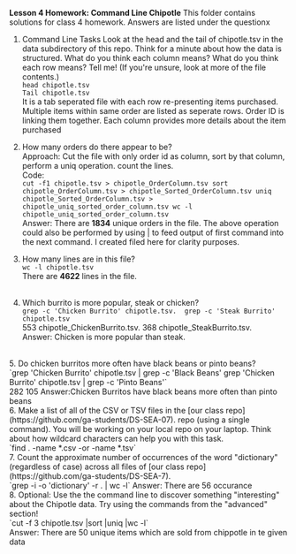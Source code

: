 
**Lesson 4 Homework: Command Line Chipotle**
This folder contains solutions for class 4 homework. Answers are listed under the questionx
1. Command Line Tasks
    Look at the head and the tail of chipotle.tsv in the data subdirectory of this repo. Think for a minute about how the data is structured. What do you think each column means? What do you think each row means? Tell me! (If you're unsure, look at more of the file contents.)
    <br>
    `head chipotle.tsv`
    <br>
    `Tail chipotle.tsv`
    <br>
    It is a tab seperated file with each row re-presenting items purchased. Multiple items within same order are listed as seperate rows. Order ID is linking them together. Each column provides more details about the item purchased
    </br>
    
2. How many orders do there appear to be?
    <br>
    Approach: Cut the file with only order id as column, sort by that column, perform a uniq operation. count the lines.
    <br>
    Code:
    <br>
    `cut -f1 chipotle.tsv > chipotle_OrderColumn.tsv
    sort chipotle_OrderColumn.tsv > chipotle_Sorted_OrderColumn.tsv
    uniq chipotle_Sorted_OrderColumn.tsv > chipotle_uniq_sorted_order_column.tsv
    wc -l chipotle_uniq_sorted_order_column.tsv`
    <br>
    Answer:
    There are **1834** unique orders in the file. The above operation could also be performed by using | to feed output of first command into the next command. I created filed here for clarity purposes.
    <br>
3. How many lines are in this file?
    <br>
  `wc -l chipotle.tsv`
    <br>
  There are **4622** lines in the file.  
    <br>
4. Which burrito is more popular, steak or chicken?
    <br>
  `grep -c 'Chicken Burrito' chipotle.tsv. 
   grep -c 'Steak Burrito' chipotle.tsv`
   <br>
   553 chipotle_ChickenBurrito.tsv. 
   368 chipotle_SteakBurrito.tsv. 
   <br>
   Answer: Chicken is more popular than steak.  
  <br>
5. Do chicken burritos more often have black beans or pinto beans?
  <br>
  `grep 'Chicken Burrito' chipotle.tsv | grep -c 'Black Beans'
   grep 'Chicken Burrito' chipotle.tsv | grep -c 'Pinto Beans'`
   <br>
  282
  105
  Answer:Chicken Burritos have black beans more often than pinto beans
  <br>
6. Make a list of all of the CSV or TSV files in the [our class repo] (https://github.com/ga-students/DS-SEA-07). repo (using a single command). You will be working on your local repo on your laptop. Think about how wildcard characters can help you with this task.
  <br>
  `find . -name *.csv -or -name *.tsv`
  <br>
7. Count the approximate number of occurrences of the word "dictionary" (regardless of case) across all files of [our class repo] (https://github.com/ga-students/DS-SEA-7).
  <br>
  `grep -i -o 'dictionary' -r . | wc -l`
  Answer: There are 56 occurance
  <br>
8. Optional: Use the the command line to discover something "interesting" about the Chipotle data. Try using the commands from the "advanced" section!
  <br>
  `cut -f 3 chipotle.tsv |sort |uniq |wc -l`
  <br>
  Answer: There are 50 unique items which are sold from chippotle in te given data
